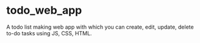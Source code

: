 # todo_web_app
A todo list making web app with which you can create, edit, update, delete to-do tasks using JS, CSS, HTML. 
